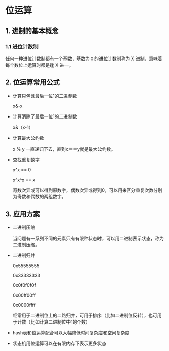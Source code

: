 # 位运算
## 1. 进制的基本概念
### 1.1 进位计数制
  任何一种进位计数制都有一个基数，基数为 `X` 的进位计数制称为 X 进制，意味着每个数位上运算时都是逢 X 进一。

## 2. 位运算常用公式

- 计算只包含最后一位1的二进制数

  x&-x

- 计算消除了最后一位1的二进制数

  x&（x-1）

* 计算最大公约数

    x % y 一直递归下去，直到x＝＝y就是最大公约数。
    
* 查找重复数字

    x^x == 0

    x^x^x == x

    奇数次异或可以得到原数字，偶数次异或得到0，可以用来区分重复次数分别为奇数和偶数的两组数字。

  

## 3. 应用方案

* 二进制压缩

  当问题有一系列不同的元素只有有限种状态时，可以用二进制表示状态，称为二进制压缩。

- 二进制归并

  0x55555555

  0x33333333

  0x0f0f0f0f

  0x00ff00ff

  0x0000ffff

  经常用于二进制位上的二路归并，可用于排序（比如二进制位反转），也可用于计数（比如计算二进制位中1的个数）

- hash表和位运算配合可以大幅降低时间复杂度和空间复杂度

- 状态机用位运算可以在有限内存下表示更多状态
